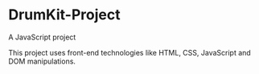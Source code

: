 # DrumKit-Project
A JavaScript project

This project uses front-end technologies like HTML, CSS, JavaScript and DOM manipulations.
